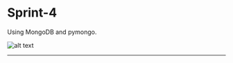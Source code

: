 # Sprint-4
Using MongoDB and pymongo.

![alt text](https://nakedsecurity.sophos.com/wp-content/uploads/sites/2/2017/01/mongodb.png?w=780&h=408&crop=1)


---------------------------------------------------------------------------------------------------
